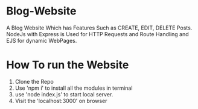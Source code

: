 # Blog-Website
A Blog Website Which has Features Such as CREATE, EDIT, DELETE Posts. NodeJs with Express is Used for HTTP Requests and Route Handling and EJS for dynamic WebPages.

# How To run the Website
1) Clone the Repo
2) Use 'npm i' to install all the modules in terminal
3) use 'node index.js' to start local server.
4) Visit the 'localhost:3000' on browser

